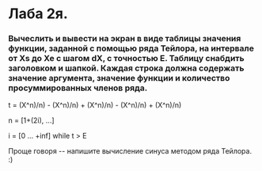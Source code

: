 # Лаба 2я.
### Вычеслить и вывести на экран в виде таблицы значения функции, заданной с помощью ряда Тейлора, на интервале от Xs до Xe с шагом dX, с точностью E. Таблицу снабдить заголовком и шапкой. Каждая строка должна содержать значение аргумента, значение функции и количество просуммированных членов ряда.


t = (X^n)/n) - (X^n)/n) + (X^n)/n) - (X^n)/n) + (X^n)/n)

n = [1+(2i), ...]

i = [0 ... +inf] while t > E


Проще говоря -- напишите вычисление синуса методом ряда Тейлора. :)